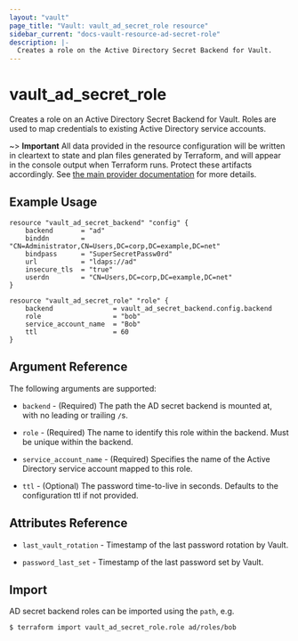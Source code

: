 ```yaml
---
layout: "vault"
page_title: "Vault: vault_ad_secret_role resource"
sidebar_current: "docs-vault-resource-ad-secret-role"
description: |-
  Creates a role on the Active Directory Secret Backend for Vault.
---
```


# vault\_ad\_secret\_role

Creates a role on an Active Directory Secret Backend for Vault. Roles are
used to map credentials to existing Active Directory service accounts.

~> **Important** All data provided in the resource configuration will be
written in cleartext to state and plan files generated by Terraform, and
will appear in the console output when Terraform runs. Protect these
artifacts accordingly. See
[the main provider documentation](../index.html)
for more details.

## Example Usage

```hcl
resource "vault_ad_secret_backend" "config" {
    backend       = "ad"
    binddn        = "CN=Administrator,CN=Users,DC=corp,DC=example,DC=net"
    bindpass      = "SuperSecretPassw0rd"
    url           = "ldaps://ad"
    insecure_tls  = "true"
    userdn        = "CN=Users,DC=corp,DC=example,DC=net"
}

resource "vault_ad_secret_role" "role" {
    backend               = vault_ad_secret_backend.config.backend
    role                  = "bob"
    service_account_name  = "Bob"
    ttl                   = 60
}
```

## Argument Reference

The following arguments are supported:

* `backend` - (Required) The path the AD secret backend is mounted at,
  with no leading or trailing `/`s.

* `role` - (Required) The name to identify this role within the backend.
  Must be unique within the backend.

* `service_account_name` - (Required) Specifies the name of the Active Directory service
account mapped to this role.

* `ttl` - (Optional) The password time-to-live in seconds. Defaults to the configuration
  ttl if not provided.

## Attributes Reference

* `last_vault_rotation` - Timestamp of the last password rotation by Vault.

* `password_last_set` - Timestamp of the last password set by Vault.

## Import

AD secret backend roles can be imported using the `path`, e.g.

```
$ terraform import vault_ad_secret_role.role ad/roles/bob
```
